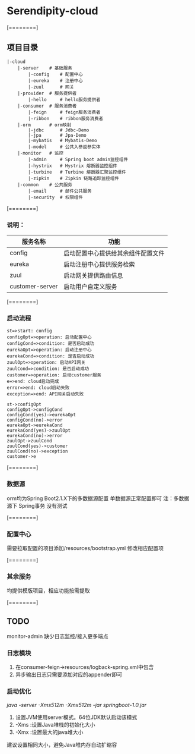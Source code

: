 # Serendipity-cloud

[========]

## 项目目录
```
|-cloud  
    |-server    # 基础服务
        |-config    # 配置中心
        |-eureka    # 注册中心
        |-zuul      # 网关
    |-provider  # 服务提供者
        |-hello     # hello服务提供者
    |-consumer  # 服务消费者
        |-feign     # feign服务消费者
        |-ribbon    # ribbon服务消费者
    |-orm       # orm映射
        |-jdbc      # Jdbc-Demo
        |-jpa       # Jpa-Demo
        |-mybatis   # Mybatis-Demo
        |-model     # 公共入参返参实体
    |-monitor   # 监控
        |-admin     # Spring boot admin监控组件
        |-hystrix   # Hystrix 熔断器监控组件
        |-turbine   # Turbine 熔断器汇聚监控组件 
        |-zipkin    # Zipkin 链路追踪监控组件
    |-common    # 公共服务
        |-email     # 邮件公共服务
        |-security  # 权限组件
```

[========]

### 说明：
 | 服务名称 | 功能 |
 | --- | --- |
 | config | 启动配置中心提供给其余组件配置文件 |
 | eureka | 启动注册中心提供服务检索 |
 | zuul | 启动网关提供路由信息 |
 | customer-server | 启动用户自定义服务 |

[========]

###  启动流程
```flow
st=>start: config
configOpt=>operation: 启动配置中心
configCond=>condition: 是否启动成功
eurekaOpt=>operation: 启动注册中心
eurekaCond=>condition: 是否启动成功
zuulOpt=>operation: 启动API网关
zuulCond=>condition: 是否启动成功
customer=>operation: 启动customer服务
e=>end: cloud启动完成
error=>end: cloud启动失败
exception=>end: API网关启动失败

st->configOpt
configOpt->configCond
configCond(yes)->eurekaOpt
configCond(no)->error
eurekaOpt->eurekaCond
eurekaCond(yes)->zuulOpt
eurekaCond(no)->error
zuulOpt->zuulCond
zuulCond(yes)->customer
zuulCond(no)->exception
customer->e
```

[========]

### 数据源
orm均为Spring Boot2.1.X下的多数据源配置
单数据源正常配置即可
注：多数据源下 Spring事务 没有测试

[========]

### 配置中心
需要拉取配置的项目添加/resources/bootstrap.yml
修改相应配置项

[========]

### 其余服务
均提供模版项目，相应功能按需提取

[========]

## TODO
monitor-admin 缺少日志监控/接入更多端点

### 日志模块
1. 在consumer-feign->resources/logback-spring.xml中包含
2. 异步输出日志只需要添加对应的appender即可

### 启动优化
*java -server -Xms512m -Xmx512m  -jar springboot-1.0.jar*
1. 设置JVM使用server模式。64位JDK默认启动该模式
2. -Xms :设置Java堆栈的初始化大小
3. -Xmx :设置最大的java堆大小
   
建议设置相同大小，避免Java堆内存自动扩缩容




